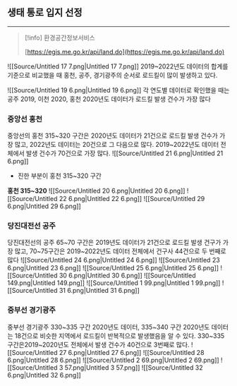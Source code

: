 ## 생태 통로 입지 선정
---

> [!info] 환경공간정보서비스  
>  
> [https://egis.me.go.kr/api/land.do](https://egis.me.go.kr/api/land.do)  
  
![[Source/Untitled 17 7.png|Untitled 17 7.png]]
2019~2022년도 데이터의 합계를 기준으로 비교했을 때 홍천, 공주, 경기광주의 순서로 로드킬이 많이 발생하고 있다.
  
![[Source/Untitled 19 6.png|Untitled 19 6.png]]
각 연도별 데이터로 확인했을 때는 공주 2019, 이천 2020, 홍천 2020년도 데이터가 로드킬 발생 건수가 가장 많다
  
### **중앙선 홍천**
중앙선의 홍천 315~320 구간은 2020년도 데이터가 21건으로 로드킬 발생 건수가 가장 많고, 2022년도 데이터는 20건으로 그 다음으로 많다. 2019~2022년도 데이터 전체에서 발생 건수가 70건으로 가장 많다.
![[Source/Untitled 21 6.png|Untitled 21 6.png]]
- 진한 부분이 홍천 315~320 구간
  
**홍천 315~320**
![[Source/Untitled 20 6.png|Untitled 20 6.png]]
![[Source/Untitled 22 6.png|Untitled 22 6.png]]
![[Source/Untitled 29 6.png|Untitled 29 6.png]]
  
### **당진대전선 공주**
당진대전선의 공주 65~70 구간은 2019년도 데이터가 21건으로 로드킬 발생 건구가 가장 많고, 70~75구간은 2019~2022년도 데이터 전체에서 건구사 44건으로 두 번째로 많다
![[Source/Untitled 24 6.png|Untitled 24 6.png]]
![[Source/Untitled 23 6.png|Untitled 23 6.png]]
![[Source/Untitled 25 6.png|Untitled 25 6.png]]
![[Source/Untitled 30 6.png|Untitled 30 6.png]]
![[Source/Untitled 149.png|Untitled 149.png]]
![[Source/Untitled 1 99.png|Untitled 1 99.png]]
![[Source/Untitled 31 6.png|Untitled 31 6.png]]
  
### **중부선 경기광주**
중부선 경기광주 330~335 구간 2020년도 데이터, 335~340 구간 2020년도 데이터는 18건으로 비슷한 지역에서 로드킬이 반복적으로 발생했음을 알 수 있다. 330~335구간은2019~2020년도 전체에서 발생 건수가 40건으로 3번째로 많다.
![[Source/Untitled 27 6.png|Untitled 27 6.png]]
![[Source/Untitled 28 6.png|Untitled 28 6.png]]
![[Source/Untitled 2 69.png|Untitled 2 69.png]]
![[Source/Untitled 3 57.png|Untitled 3 57.png]]
![[Source/Untitled 32 6.png|Untitled 32 6.png]]